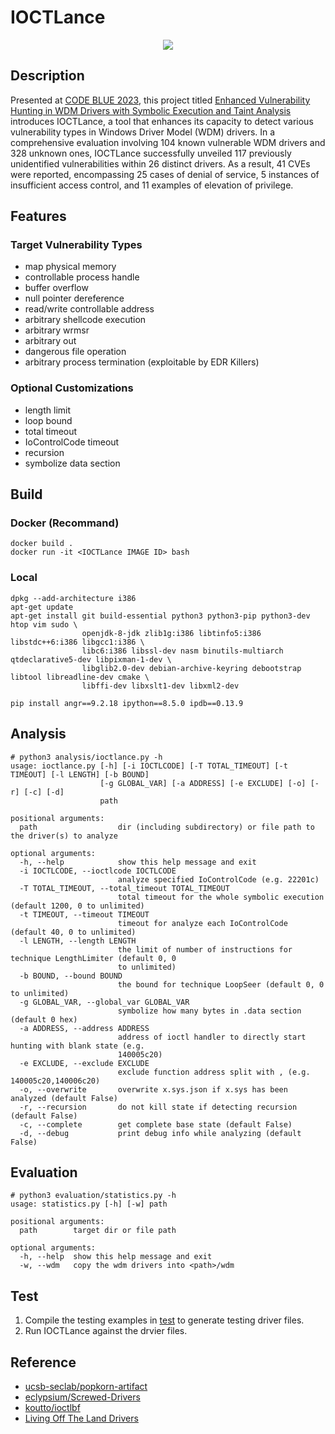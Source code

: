 # IOCTLance
<p align="center">
  <img src="asset/ioctlance.png">
</p>

## Description
Presented at [CODE BLUE 2023](https://codeblue.jp/2023/en/), this project titled [Enhanced Vulnerability Hunting in WDM Drivers with Symbolic Execution and Taint Analysis](https://drive.google.com/file/d/1lEegyJ1SBB_lDts6F3W3JPySucM3nugR/view?usp=sharing) introduces IOCTLance, a tool that enhances its capacity to detect various vulnerability types in Windows Driver Model (WDM) drivers. In a comprehensive evaluation involving 104 known vulnerable WDM drivers and 328 unknown ones, IOCTLance successfully unveiled 117 previously unidentified vulnerabilities within 26 distinct drivers. As a result, 41 CVEs were reported, encompassing 25 cases of denial of service, 5 instances of insufficient access control, and 11 examples of elevation of privilege.

## Features
### Target Vulnerability Types
- map physical memory
- controllable process handle
- buffer overflow
- null pointer dereference
- read/write controllable address
- arbitrary shellcode execution
- arbitrary wrmsr
- arbitrary out
- dangerous file operation
- arbitrary process termination (exploitable by EDR Killers)


### Optional Customizations
- length limit
- loop bound
- total timeout
- IoControlCode timeout
- recursion
- symbolize data section


## Build
### Docker (Recommand)
```
docker build .
docker run -it <IOCTLance IMAGE ID> bash
```

### Local
```
dpkg --add-architecture i386
apt-get update
apt-get install git build-essential python3 python3-pip python3-dev htop vim sudo \
                openjdk-8-jdk zlib1g:i386 libtinfo5:i386 libstdc++6:i386 libgcc1:i386 \
                libc6:i386 libssl-dev nasm binutils-multiarch qtdeclarative5-dev libpixman-1-dev \
                libglib2.0-dev debian-archive-keyring debootstrap libtool libreadline-dev cmake \
                libffi-dev libxslt1-dev libxml2-dev

pip install angr==9.2.18 ipython==8.5.0 ipdb==0.13.9
```

## Analysis
```
# python3 analysis/ioctlance.py -h
usage: ioctlance.py [-h] [-i IOCTLCODE] [-T TOTAL_TIMEOUT] [-t TIMEOUT] [-l LENGTH] [-b BOUND]
                    [-g GLOBAL_VAR] [-a ADDRESS] [-e EXCLUDE] [-o] [-r] [-c] [-d]
                    path

positional arguments:
  path                  dir (including subdirectory) or file path to the driver(s) to analyze

optional arguments:
  -h, --help            show this help message and exit
  -i IOCTLCODE, --ioctlcode IOCTLCODE
                        analyze specified IoControlCode (e.g. 22201c)
  -T TOTAL_TIMEOUT, --total_timeout TOTAL_TIMEOUT
                        total timeout for the whole symbolic execution (default 1200, 0 to unlimited)
  -t TIMEOUT, --timeout TIMEOUT
                        timeout for analyze each IoControlCode (default 40, 0 to unlimited)
  -l LENGTH, --length LENGTH
                        the limit of number of instructions for technique LengthLimiter (default 0, 0
                        to unlimited)
  -b BOUND, --bound BOUND
                        the bound for technique LoopSeer (default 0, 0 to unlimited)
  -g GLOBAL_VAR, --global_var GLOBAL_VAR
                        symbolize how many bytes in .data section (default 0 hex)
  -a ADDRESS, --address ADDRESS
                        address of ioctl handler to directly start hunting with blank state (e.g.
                        140005c20)
  -e EXCLUDE, --exclude EXCLUDE
                        exclude function address split with , (e.g. 140005c20,140006c20)
  -o, --overwrite       overwrite x.sys.json if x.sys has been analyzed (default False)
  -r, --recursion       do not kill state if detecting recursion (default False)
  -c, --complete        get complete base state (default False)
  -d, --debug           print debug info while analyzing (default False)
```


## Evaluation
```
# python3 evaluation/statistics.py -h
usage: statistics.py [-h] [-w] path

positional arguments:
  path        target dir or file path

optional arguments:
  -h, --help  show this help message and exit
  -w, --wdm   copy the wdm drivers into <path>/wdm
```


## Test
1. Compile the testing examples in [test](./test) to generate testing driver files.
2. Run IOCTLance against the drvier files.


## Reference
- [ucsb-seclab/popkorn-artifact](https://github.com/ucsb-seclab/popkorn-artifact)
- [eclypsium/Screwed-Drivers](https://github.com/eclypsium/Screwed-Drivers)
- [koutto/ioctlbf](https://github.com/koutto/ioctlbf)
- [Living Off The Land Drivers](https://www.loldrivers.io/)